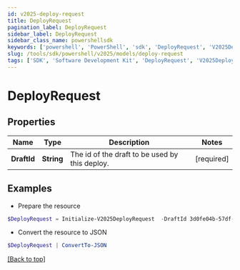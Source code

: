 ```yaml
---
id: v2025-deploy-request
title: DeployRequest
pagination_label: DeployRequest
sidebar_label: DeployRequest
sidebar_class_name: powershellsdk
keywords: ['powershell', 'PowerShell', 'sdk', 'DeployRequest', 'V2025DeployRequest'] 
slug: /tools/sdk/powershell/v2025/models/deploy-request
tags: ['SDK', 'Software Development Kit', 'DeployRequest', 'V2025DeployRequest']
---
```



# DeployRequest

## Properties

Name | Type | Description | Notes
------------ | ------------- | ------------- | -------------
**DraftId** | **String** | The id of the draft to be used by this deploy. | [required]

## Examples

- Prepare the resource
```powershell
$DeployRequest = Initialize-V2025DeployRequest  -DraftId 3d0fe04b-57df-4a46-a83b-8f04b0f9d10b
```

- Convert the resource to JSON
```powershell
$DeployRequest | ConvertTo-JSON
```


[[Back to top]](#) 

